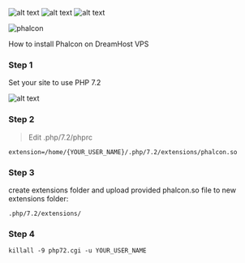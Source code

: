 ![alt text](https://img.shields.io/badge/PHP%20Version-7.2.11-blue.svg) ![alt text](https://img.shields.io/badge/Phalcon%20Version-3.4.3-green.svg) ![alt text](https://img.shields.io/badge/Ubuntu%20Version-14.04.5%20LTS-red.svg)

![phalcon](http://www.comnez.com/images/php-phalcon.png)

How to install Phalcon on DreamHost VPS 

### Step 1

Set your site to use PHP 7.2

![alt text](https://i.ibb.co/8rcxxrf/Screenshot-from-2019-06-04-11-07-33.png)


### Step 2

>Edit .php/7.2/phprc

```
extension=/home/{YOUR_USER_NAME}/.php/7.2/extensions/phalcon.so
```


### Step 3

create extensions folder and upload provided phalcon.so file to new extensions folder:

`.php/7.2/extensions/`


### Step 4
`killall -9 php72.cgi -u YOUR_USER_NAME`
